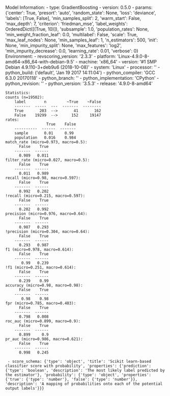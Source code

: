 Model Information:
	 - type: GradientBoosting
	 - version: 0.5.0
	 - params: {'center': True, 'presort': 'auto', 'random_state': None, 'loss': 'deviance', 'labels': [True, False], 'min_samples_split': 2, 'warm_start': False, 'max_depth': 7, 'criterion': 'friedman_mse', 'label_weights': OrderedDict([(True, 10)]), 'subsample': 1.0, 'population_rates': None, 'min_weight_fraction_leaf': 0.0, 'multilabel': False, 'scale': True, 'max_leaf_nodes': None, 'min_samples_leaf': 1, 'n_estimators': 500, 'init': None, 'min_impurity_split': None, 'max_features': 'log2', 'min_impurity_decrease': 0.0, 'learning_rate': 0.01, 'verbose': 0}
	Environment:
	 - revscoring_version: '2.3.3'
	 - platform: 'Linux-4.9.0-8-amd64-x86_64-with-debian-9.5'
	 - machine: 'x86_64'
	 - version: '#1 SMP Debian 4.9.110-3+deb9u6 (2018-10-08)'
	 - system: 'Linux'
	 - processor: ''
	 - python_build: ('default', 'Jan 19 2017 14:11:04')
	 - python_compiler: 'GCC 6.3.0 20170118'
	 - python_branch: ''
	 - python_implementation: 'CPython'
	 - python_revision: ''
	 - python_version: '3.5.3'
	 - release: '4.9.0-8-amd64'
	
	Statistics:
	counts (n=19502):
		label        n         ~True    ~False
		-------  -----  ---  -------  --------
		True       203  -->       41       162
		False    19299  -->      152     19147
	rates:
		              True    False
		----------  ------  -------
		sample       0.01     0.99
		population   0.016    0.984
	match_rate (micro=0.973, macro=0.5):
		  False    True
		-------  ------
		  0.989   0.011
	filter_rate (micro=0.027, macro=0.5):
		  False    True
		-------  ------
		  0.011   0.989
	recall (micro=0.98, macro=0.597):
		  False    True
		-------  ------
		  0.992   0.202
	!recall (micro=0.215, macro=0.597):
		  False    True
		-------  ------
		  0.202   0.992
	precision (micro=0.976, macro=0.64):
		  False    True
		-------  ------
		  0.987   0.293
	!precision (micro=0.304, macro=0.64):
		  False    True
		-------  ------
		  0.293   0.987
	f1 (micro=0.978, macro=0.614):
		  False    True
		-------  ------
		   0.99   0.239
	!f1 (micro=0.251, macro=0.614):
		  False    True
		-------  ------
		  0.239    0.99
	accuracy (micro=0.98, macro=0.98):
		  False    True
		-------  ------
		   0.98    0.98
	fpr (micro=0.785, macro=0.403):
		  False    True
		-------  ------
		  0.798   0.008
	roc_auc (micro=0.899, macro=0.9):
		  False    True
		-------  ------
		  0.899     0.9
	pr_auc (micro=0.986, macro=0.621):
		  False    True
		-------  ------
		  0.998   0.245
	
	 - score_schema: {'type': 'object', 'title': 'Scikit learn-based classifier score with probability', 'properties': {'prediction': {'type': 'boolean', 'description': 'The most likely label predicted by the estimator'}, 'probability': {'type': 'object', 'properties': {'true': {'type': 'number'}, 'false': {'type': 'number'}}, 'description': 'A mapping of probabilities onto each of the potential output labels'}}}

